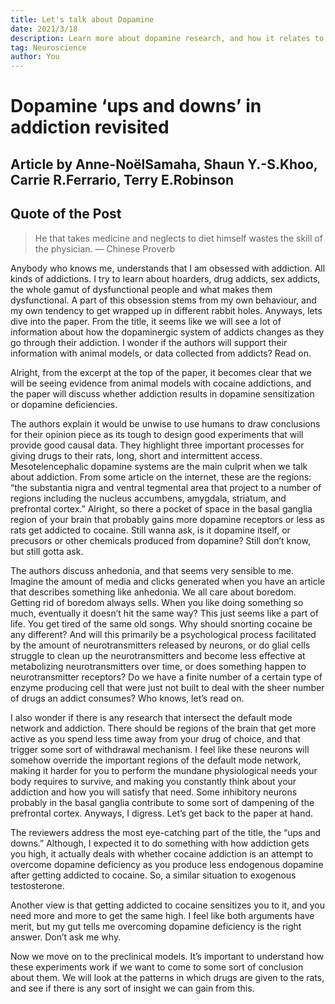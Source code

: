 ```yaml
---
title: Let's talk about Dopamine
date: 2021/3/18
description: Learn more about dopamine research, and how it relates to addiction.
tag: Neuroscience
author: You
---
```


# Dopamine ‘ups and downs’ in addiction revisited

## Article by Anne-NoëlSamaha, Shaun Y.-S.Khoo, Carrie R.Ferrario, Terry E.Robinson


## Quote of the Post

> He that takes medicine and neglects to diet himself wastes the skill of the physician. — Chinese Proverb

Anybody who knows me, understands that I am obsessed with addiction. All kinds of addictions. I try to learn about hoarders, drug addicts, sex addicts, the whole gamut of dysfunctional people and what makes them dysfunctional. A part of this obsession stems from my own behaviour, and my own tendency to get wrapped up in different rabbit holes. Anyways, lets dive into the paper. From the title, it seems like we will see a lot of information about how the dopaminergic system of addicts changes as they go through their addiction. I wonder if the authors will support their information with animal models, or data collected from addicts? Read on.

Alright, from the excerpt at the top of the paper, it becomes clear that we will be seeing evidence from animal models with cocaine addictions, and the paper will discuss whether addiction results in dopamine sensitization or dopamine deficiencies. 

The authors explain it would be unwise to use humans to draw conclusions for their opinion piece as its tough to design good experiments that will provide good causal data. They highlight three important processes for giving drugs to their rats, long, short and intermittent access. 
Mesotelencephalic dopamine systems are the main culprit when we talk about addiction. From some article on the internet, these are the regions: “the substantia nigra and ventral tegmental area that project to a number of regions including the nucleus accumbens, amygdala, striatum, and prefrontal cortex.” Alright, so there a pocket of space in the basal ganglia region of your brain that probably gains more dopamine receptors or less as rats get addicted to cocaine. Still wanna ask, is it dopamine itself, or precusors or other chemicals produced from dopamine? Still don’t know, but still gotta ask. 

The authors discuss anhedonia, and that seems very sensible to me. Imagine the amount of media and clicks generated when you have an article that describes something like anhedonia. We all care about boredom. Getting rid of boredom always sells. When you like doing something so much, eventually it doesn’t hit the same way? This just seems like a part of life. You get tired of the same old songs. Why should snorting cocaine be any different? And will this primarily be a psychological process facilitated by the amount of neurotransmitters released by neurons, or do glial cells struggle to clean up the neurotransmitters and become less effective at metabolizing neurotransmitters over time, or does something happen to neurotransmitter receptors? Do we have a finite number of a certain type of enzyme producing cell that were just not built to deal with the sheer number of drugs an addict consumes? Who knows, let’s read on.

I also wonder if there is any research that intersect the default mode network and addiction. There should be regions of the brain that get more active as you spend less time away from your drug of choice, and that trigger some sort of withdrawal mechanism. I feel like these neurons will somehow override the important regions of the default mode network, making it harder for you to perform the mundane physiological needs your body requires to survive, and making you constantly think about your addiction and how you will satisfy that need. Some inhibitory neurons probably in the basal ganglia contribute to some sort of dampening of the prefrontal cortex. Anyways, I digress. Let’s get back to the paper at hand.

The reviewers address the most eye-catching part of the title, the “ups and downs.” Although, I expected it to do something with how addiction gets you high, it actually deals with whether cocaine addiction is an attempt to overcome dopamine deficiency as you produce less endogenous dopamine after getting addicted to cocaine. So, a similar situation to exogenous testosterone.

Another view is that getting addicted to cocaine sensitizes you to it, and you need more and more to get the same high. I feel like both arguments have merit, but my gut tells me overcoming dopamine deficiency is the right answer. Don’t ask me why.

Now we move on to the preclinical models. It’s important to understand how these experiments work if we want to come to some sort of conclusion about them. We will look at the patterns in which drugs are given to the rats, and see if there is any sort of insight we can gain from this. 
